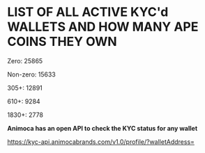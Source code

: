 # LIST OF ALL ACTIVE KYC'd WALLETS AND HOW MANY APE COINS THEY OWN

Zero: 25865

Non-zero: 15633

305+: 12891

610+: 9284

1830+: 2778

**Animoca has an open API to check the KYC status for any wallet**

https://kyc-api.animocabrands.com/v1.0/profile/?walletAddress=
